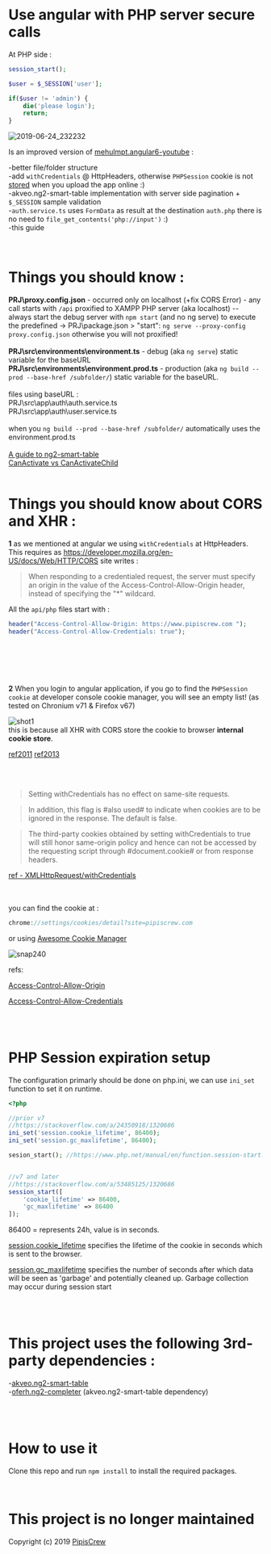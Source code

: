 # Use angular with PHP server secure calls

At PHP side :

```php
session_start();

$user = $_SESSION['user'];

if($user != 'admin') {
	die('please login');
	return;
}
```

![2019-06-24_232232](https://user-images.githubusercontent.com/3852762/60049547-09919800-96be-11e9-85cc-50c053c72ea0.png)


Is an improved version of [mehulmpt.angular6-youtube](https://github.com/mehulmpt/angular6-youtube/tree/loginapp) :



-better file/folder structure<br/>
-add `withCredentials` @ HttpHeaders, otherwise `PHPSession` cookie is not [stored](https://developer.mozilla.org/en-US/docs/Web/API/XMLHttpRequest/withCredentials) when you upload the app online :)<br/>
-akveo.ng2-smart-table implementation with server side pagination + `$_SESSION` sample validation<br/>
-`auth.service.ts` uses `FormData` as result at the destination `auth.php` there is no need to `file_get_contents('php://input')` :)<br/>
-this guide<br>
<br>
<br>
# Things you should know :<br>
**PRJ\proxy.config.json** - occurred only on localhost (+fix CORS Error) - any call starts with `/api` proxified to XAMPP PHP server (aka localhost) -- always start the debug server with `npm start` (and no ng serve) to execute the predefined -> PRJ\package.json > "start": `ng serve --proxy-config proxy.config.json` otherwise you will not proxified!<br>
<br>
**PRJ\src\environments\environment.ts** - debug (aka `ng serve`) static variable for the baseURL<br>
**PRJ\src\environments\environment.prod.ts** - production (aka `ng build --prod --base-href /subfolder/`) static variable for the baseURL.<br><br>
files using baseURL : <br>
PRJ\src\app\auth\auth.service.ts<br>
PRJ\src\app\auth\user.service.ts<br><br>
when you `ng build --prod --base-href /subfolder/` automatically uses the environment.prod.ts<br>
<br>
[A guide to ng2-smart-table](https://www.pipiscrew.com/2019/06/from-wenzhixin-bootstrap-table-to-angular-akveo-ng2-smart-table/)<br>
[CanActivate vs CanActivateChild](https://stackoverflow.com/a/40284274)
<br/>
<br/>
# Things you should know about CORS and XHR :



**1** as we mentioned at angular we using `withCredentials` at HttpHeaders. This requires as https://developer.mozilla.org/en-US/docs/Web/HTTP/CORS site writes :

> When responding to a credentialed request, the server must specify an origin in the value of the Access-Control-Allow-Origin header, instead of specifying the "*" wildcard.



All the `api/php` files start with :




```php
header("Access-Control-Allow-Origin: https://www.pipiscrew.com ");
header("Access-Control-Allow-Credentials: true");
```

<br/>
<br/>




<br/>
<br/>

**2** When you login to angular application, if you go to find the `PHPSession cookie` at developer console cookie manager, you will see an empty list! (as tested on Chronium v71 & Firefox v67)<br>

![shot1](https://user-images.githubusercontent.com/3852762/59976247-37d58180-95b1-11e9-8d5a-74c90daef95c.png)
<br>
this is because all XHR with CORS store the cookie to browser **internal cookie store**.  

[ref2011](https://stackoverflow.com/a/7189502/1320686)    [ref2013](https://github.com/mgonto/restangular/issues/243#issuecomment-22711777) 

<br/>
<br/>

> Setting withCredentials has no effect on same-site requests.

> In addition, this flag is #also used# to indicate when cookies are to be ignored in the response. The default is false.

> The third-party cookies obtained by setting withCredentials to true will still honor same-origin policy and hence can not be accessed by the requesting script through #document.cookie# or from response headers.

[ref - XMLHttpRequest/withCredentials](https://developer.mozilla.org/en-US/docs/Web/API/XMLHttpRequest/withCredentials)

<br>
<br>
you can find the cookie at :


```php
chrome://settings/cookies/detail?site=pipiscrew.com
```



or using [Awesome Cookie Manager](https://chrome.google.com/webstore/detail/awesome-cookie-manager/hcpidejphgpcgfnpiehkcckkkemgneif)
<br>

![snap240](https://user-images.githubusercontent.com/3852762/59976900-352b5a00-95ba-11e9-8415-8da459f093b1.png)



refs:

[Access-Control-Allow-Origin
](https://developer.mozilla.org/en-US/docs/Web/HTTP/Headers/Access-Control-Allow-Origin)

[Access-Control-Allow-Credentials](https://developer.mozilla.org/en-US/docs/Web/HTTP/Headers/Access-Control-Allow-Credentials)

<br/>
<br/>


# PHP Session expiration setup

The configuration primarly should be done on php.ini, we can use `ini_set` function to set it on runtime.

```php
<?php

//prior v7
//https://stackoverflow.com/a/24350918/1320686
ini_set('session.cookie_lifetime', 86400);
ini_set('session.gc_maxlifetime', 86400);

sesion_start(); //https://www.php.net/manual/en/function.session-start.php


//v7 and later
//https://stackoverflow.com/a/53485125/1320686
session_start([
    'cookie_lifetime' => 86400,
    'gc_maxlifetime' => 86400
]);
```



86400 = represents 24h, value is in seconds.

[session.cookie_lifetime](https://www.php.net/manual/en/session.configuration.php#ini.session.cookie-lifetime) specifies the lifetime of the cookie in seconds which is sent to the browser.


[session.gc_maxlifetime](https://www.php.net/manual/en/session.configuration.php#ini.session.gc-maxlifetime) specifies the number of seconds after which data will be seen as 'garbage' and potentially cleaned up. Garbage collection may occur during session start


<br/>
<br/>



# This project uses the following 3rd-party dependencies :<br>
-[akveo.ng2-smart-table](https://github.com/akveo/ng2-smart-table)<br>
-[oferh.ng2-completer](https://github.com/oferh/ng2-completer) (akveo.ng2-smart-table dependency)<br>


<br/>
<br/>

# How to use it
Clone this repo and run `npm install` to install the required packages.

<br/>

# This project is no longer maintained
Copyright (c) 2019  [PipisCrew](http://pipiscrew.com)

